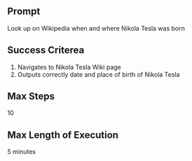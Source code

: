 ## Prompt
Look up on Wikipedia when and where Nikola Tesla was born

## Success Criterea
1. Navigates to Nikola Tesla Wiki page
2. Outputs correctly date and place of birth of Nikola Tesla

## Max Steps
10

## Max Length of Execution
5 minutes